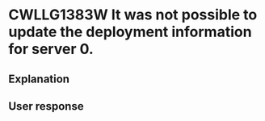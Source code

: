 # CWLLG1383W It was not possible to update the deployment information for server 0.

## Explanation

## User response